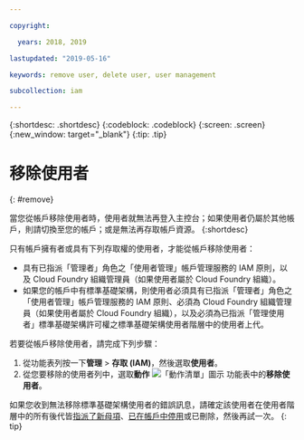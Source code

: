 ```yaml
---

copyright:

  years: 2018, 2019

lastupdated: "2019-05-16"

keywords: remove user, delete user, user management

subcollection: iam

---
```


{:shortdesc: .shortdesc}
{:codeblock: .codeblock}
{:screen: .screen}
{:new_window: target="_blank"}
{:tip: .tip}

# 移除使用者
{: #remove}

當您從帳戶移除使用者時，使用者就無法再登入主控台；如果使用者仍屬於其他帳戶，則請切換至您的帳戶；或是無法再存取帳戶資源。
{:shortdesc}

只有帳戶擁有者或具有下列存取權的使用者，才能從帳戶移除使用者：

* 具有已指派「管理者」角色之「使用者管理」帳戶管理服務的 IAM 原則，以及 Cloud Foundry 組織管理員（如果使用者屬於 Cloud Foundry 組織）。
* 如果您的帳戶中有標準基礎架構，則使用者必須具有已指派「管理者」角色之「使用者管理」帳戶管理服務的 IAM 原則、必須為 Cloud Foundry 組織管理員（如果使用者屬於 Cloud Foundry 組織），以及必須為已指派「管理使用者」標準基礎架構許可權之標準基礎架構使用者階層中的使用者上代。

若要從帳戶移除使用者，請完成下列步驟：

1. 從功能表列按一下**管理** &gt; **存取 (IAM)**，然後選取**使用者**。
2. 從您要移除的使用者列中，選取**動作** ![「動作清單」圖示](../icons/action-menu-icon.svg) 功能表中的**移除使用者**。

如果您收到無法移除標準基礎架構使用者的錯誤訊息，請確定該使用者在使用者階層中的所有後代皆[指派了新母項](/docs/iam?topic=iam-update-parent)、[已在帳戶中停用](/docs/iam?topic=iam-status)或已刪除，然後再試一次。
{: tip}

